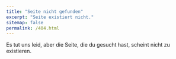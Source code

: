```yaml
---
title: "Seite nicht gefunden"
excerpt: "Seite existiert nicht."
sitemap: false
permalink: /404.html
---
```


Es tut uns leid, aber die Seite, die du gesucht hast, scheint nicht zu existieren.
